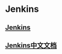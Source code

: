# Jenkins

## [Jenkins](https://jenkins.io/doc/)

## [Jenkins中文文档](https://www.w3cschool.cn/jenkins/)
